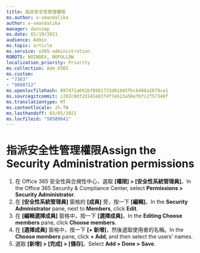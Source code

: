 ```yaml
---
title: 指派安全性管理權限
ms.author: v-smandalika
author: v-smandalika
manager: dansimp
ms.date: 02/19/2021
audience: Admin
ms.topic: article
ms.service: o365-administration
ROBOTS: NOINDEX, NOFOLLOW
localization_priority: Priority
ms.collection: Adm_O365
ms.custom:
- "7363"
- "9000722"
ms.openlocfilehash: 697471a691bf8981733d01b05fbc6406a2879ce1
ms.sourcegitcommit: c202c0df2d141e63f4f7eb13a56efbfc2f57348f
ms.translationtype: HT
ms.contentlocale: zh-TW
ms.lasthandoff: 03/05/2021
ms.locfileid: "50509641"
---
```

# <a name="assign-the-security-administration-permissions"></a><span data-ttu-id="54cd3-102">指派安全性管理權限</span><span class="sxs-lookup"><span data-stu-id="54cd3-102">Assign the Security Administration permissions</span></span>

1. <span data-ttu-id="54cd3-103">在 Office 365 安全性與合規性中心，選取 **[權限] > [安全性系統管理員]**。</span><span class="sxs-lookup"><span data-stu-id="54cd3-103">In the Office 365 Security & Compliance Center, select **Permissions > Security Administrator**.</span></span>
2. <span data-ttu-id="54cd3-104">在 **[安全性系統管理員]** 窗格的 **[成員]** 旁，按一下 **[編輯]**。</span><span class="sxs-lookup"><span data-stu-id="54cd3-104">In the **Security Administrator** pane, next to **Members**, click **Edit**.</span></span>
3. <span data-ttu-id="54cd3-105">在 **[編輯選擇成員]** 窗格中，按一下 **[選擇成員]**。</span><span class="sxs-lookup"><span data-stu-id="54cd3-105">In the **Editing Choose members** pane, click **Choose members**.</span></span>
4. <span data-ttu-id="54cd3-106">在 **[選擇成員]** 窗格中，按一下 **[+ 新增]**，然後選取使用者的名稱。</span><span class="sxs-lookup"><span data-stu-id="54cd3-106">In the **Choose members** pane, click **+ Add**, and then select the users' names.</span></span>
5. <span data-ttu-id="54cd3-107">選取 **[新增] > [完成] > [儲存]**。</span><span class="sxs-lookup"><span data-stu-id="54cd3-107">Select **Add > Done > Save**.</span></span>

